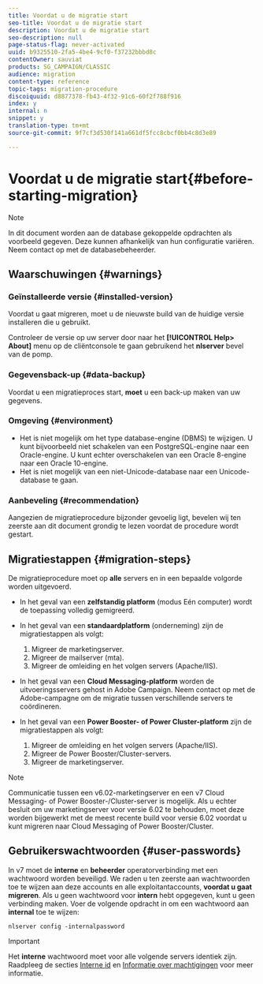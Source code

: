 ```yaml
---
title: Voordat u de migratie start
seo-title: Voordat u de migratie start
description: Voordat u de migratie start
seo-description: null
page-status-flag: never-activated
uuid: b9325510-2fa5-4be4-9cf0-f37232bbbd8c
contentOwner: sauviat
products: SG_CAMPAIGN/CLASSIC
audience: migration
content-type: reference
topic-tags: migration-procedure
discoiquuid: d8877378-fb43-4f32-91c6-60f2f788f916
index: y
internal: n
snippet: y
translation-type: tm+mt
source-git-commit: 9f7cf3d530f141a661df5fcc8cbcf0bb4c8d3e89

---
```



# Voordat u de migratie start{#before-starting-migration}

>[!NOTE]
>
>In dit document worden aan de database gekoppelde opdrachten als voorbeeld gegeven. Deze kunnen afhankelijk van hun configuratie variëren. Neem contact op met de databasebeheerder.

## Waarschuwingen {#warnings}

### Geïnstalleerde versie {#installed-version}

Voordat u gaat migreren, moet u de nieuwste build van de huidige versie installeren die u gebruikt.

Controleer de versie op uw server door naar het **[!UICONTROL Help> About]** menu op de cliëntconsole te gaan gebruikend het **nlserver** bevel van de pomp.

### Gegevensback-up {#data-backup}

Voordat u een migratieproces start, **moet** u een back-up maken van uw gegevens.

### Omgeving {#environment}

* Het is niet mogelijk om het type database-engine (DBMS) te wijzigen. U kunt bijvoorbeeld niet schakelen van een PostgreSQL-engine naar een Oracle-engine. U kunt echter overschakelen van een Oracle 8-engine naar een Oracle 10-engine.
* Het is niet mogelijk van een niet-Unicode-database naar een Unicode-database te gaan.

### Aanbeveling {#recommendation}

Aangezien de migratieprocedure bijzonder gevoelig ligt, bevelen wij ten zeerste aan dit document grondig te lezen voordat de procedure wordt gestart.

## Migratiestappen {#migration-steps}

De migratieprocedure moet op **alle** servers en in een bepaalde volgorde worden uitgevoerd.

* In het geval van een **zelfstandig platform** (modus Eén computer) wordt de toepassing volledig gemigreerd.
* In het geval van een **standaardplatform** (onderneming) zijn de migratiestappen als volgt:

   1. Migreer de marketingserver.
   1. Migreer de mailserver (mta).
   1. Migreer de omleiding en het volgen servers (Apache/IIS).

* In het geval van een **Cloud Messaging-platform** worden de uitvoeringsservers gehost in Adobe Campaign. Neem contact op met de Adobe-campagne om de migratie tussen verschillende servers te coördineren.
* In het geval van een **Power Booster- of Power Cluster-platform** zijn de migratiestappen als volgt:

   1. Migreer de omleiding en het volgen servers (Apache/IIS).
   1. Migreer de Power Booster/Cluster-servers.
   1. Migreer de marketingserver.

>[!NOTE]
>
>Communicatie tussen een v6.02-marketingserver en een v7 Cloud Messaging- of Power Booster-/Cluster-server is mogelijk. Als u echter besluit om uw marketingserver voor versie 6.02 te behouden, moet deze worden bijgewerkt met de meest recente build voor versie 6.02 voordat u kunt migreren naar Cloud Messaging of Power Booster/Cluster.

## Gebruikerswachtwoorden {#user-passwords}

In v7 moet de **interne** en **beheerder** operatorverbinding met een wachtwoord worden beveiligd. We raden u ten zeerste aan wachtwoorden toe te wijzen aan deze accounts en alle exploitantaccounts, **voordat u gaat migreren**. Als u geen wachtwoord voor **intern** hebt opgegeven, kunt u geen verbinding maken. Voer de volgende opdracht in om een wachtwoord aan **internal** toe te wijzen:

```
nlserver config -internalpassword
```

>[!IMPORTANT]
>
>Het **interne** wachtwoord moet voor alle volgende servers identiek zijn. Raadpleeg de secties [Interne id](../../installation/using/campaign-server-configuration.md#internal-identifier) en [Informatie over machtigingen](../../platform/using/access-management.md#about-permissions) voor meer informatie.


